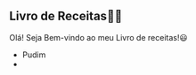 ## Livro de Receitas:man_cook: ##

Olá! Seja Bem-vindo ao meu Livro de receitas!:smiley:

* Pudim
* 
